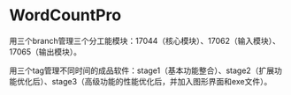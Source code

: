 # WordCountPro
用三个branch管理三个分工能模块：17044（核心模块）、17062（输入模块）、17065（输出模块）。

用三个tag管理不同时间的成品软件：stage1（基本功能整合）、stage2（扩展功能优化后）、stage3（高级功能的性能优化后，并加入图形界面和exe文件）。
